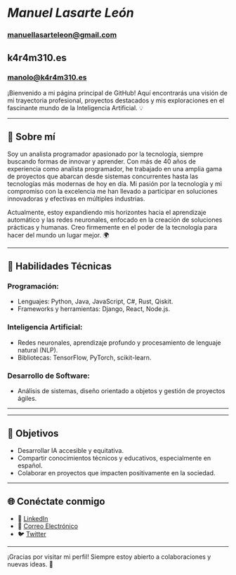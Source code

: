 #  ***Manuel Lasarte León***
### manuellasarteleon@gmail.com
## k4r4m310.es
### manolo@k4r4m310.es

¡Bienvenido a mi página principal de GitHub! Aquí encontrarás una visión de mi trayectoria profesional, proyectos destacados y mis exploraciones en el fascinante mundo de la Inteligencia Artificial. 💡

---

## 📜 Sobre mí

Soy un analista programador apasionado por la tecnología, siempre buscando formas de innovar y aprender. Con más de 40 años de experiencia como analista programador, he trabajado en una amplia gama de proyectos que abarcan desde sistemas concurrentes hasta las tecnologías más modernas de hoy en día. Mi pasión por la tecnología y mi compromiso con la excelencia me han llevado a participar en soluciones innovadoras y efectivas en múltiples industrias.

Actualmente, estoy expandiendo mis horizontes hacia el aprendizaje automático y las redes neuronales, enfocado en la creación de soluciones prácticas y humanas. Creo firmemente en el poder de la tecnología para hacer del mundo un lugar mejor. 🌍

---

## 🔧 Habilidades Técnicas

### Programación:
- Lenguajes: Python, Java, JavaScript, C#, Rust, Qiskit.
- Frameworks y herramientas: Django, React, Node.js.

### Inteligencia Artificial:
- Redes neuronales, aprendizaje profundo y procesamiento de lenguaje natural (NLP).
- Bibliotecas: TensorFlow, PyTorch, scikit-learn.

### Desarrollo de Software:
- Análisis de sistemas, diseño orientado a objetos y gestión de proyectos ágiles.

---
<!-- Este es un comentario que no se mostrará 

## 📂 Proyectos Destacados

### 🌟 [Nombre del Proyecto 1](#)
**Descripción:** Breve descripción del proyecto. ¿Cómo resolvió un problema o creó valor?
**Tecnologías:** Lista de tecnologías utilizadas.

### 🌟 [Nombre del Proyecto 2](#)
**Descripción:** Breve descripción del proyecto. ¿Cómo contribuyó a tus objetivos profesionales o personales?
**Tecnologías:** Lista de tecnologías utilizadas.
-->
---

## 🎯 Objetivos
- Desarrollar IA accesible y equitativa.
- Compartir conocimientos técnicos y educativos, especialmente en español.
- Colaborar en proyectos que impacten positivamente en la sociedad.

---

## 🌐 Conéctate conmigo

- 💼 [LinkedIn](#)
- 📧 [Correo Electrónico](mailto:tu_email@example.com)
- 🐦 [Twitter](#)

---

¡Gracias por visitar mi perfil! Siempre estoy abierto a colaboraciones y nuevas ideas. 🚀

